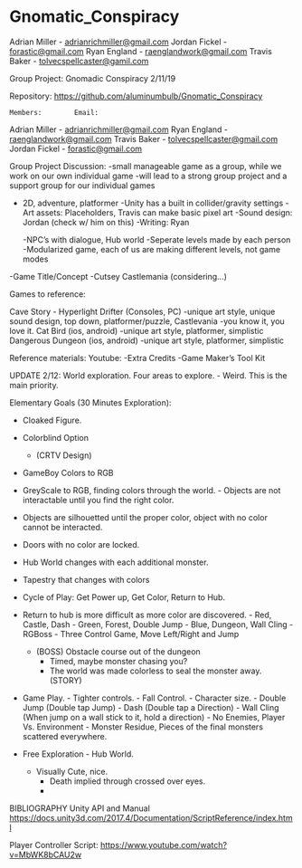 # Gnomatic_Conspiracy
Adrian Miller - adrianrichmiller@gmail.com
Jordan Fickel - forastic@gmail.com
Ryan England - raenglandwork@gmail.com
Travis Baker - tolvecspellcaster@gamil.com

Group Project: Gnomadic Conspiracy  2/11/19
	
Repository: https://github.com/aluminumbulb/Gnomatic_Conspiracy

	Members:		Email:
Adrian Miller -		adrianrichmiller@gmail.com
Ryan England -		raenglandwork@gmail.com
Travis Baker -          tolvecspellcaster@gmail.com
Jordan Fickel -	        forastic@gmail.com

Group Project Discussion: 
-small manageable game as a group, while we work on our own individual game
-will lead to a strong group project and a support group for our individual games

- 2D, adventure, platformer
	-Unity has a built in collider/gravity settings
-Art assets: Placeholders, Travis can make basic pixel art 
	-Sound design: Jordan (check w/ him on this)
	-Writing: Ryan
	
	-NPC’s with dialogue, Hub world
		-Seperate levels made by each person
-Modularized game, each of us are making different levels, not game modes

-Game Title/Concept
	-Cutsey Castlemania (considering...)
 
Games to reference:

Cave Story
		-
Hyperlight Drifter (Consoles, PC)
		-unique art style, unique sound design, top down, platformer/puzzle, 
Castlevania
		-you know it, you love it.
Cat Bird (ios, android) 
-unique art style, platformer, simplistic 
Dangerous Dungeon (ios, android)
		-unique art style, platformer, simplistic

Reference materials:
	Youtube:
		-Extra Credits
		-Game Maker’s Tool Kit




UPDATE 2/12:
World exploration.
Four areas to explore.
	- Weird. This is the main priority.
	
Elementary Goals (30 Minutes Exploration):
- Cloaked Figure.
	
- Colorblind Option
	- (CRTV Design)
- GameBoy Colors to RGB
- GreyScale to RGB, finding colors through the world.
		- Objects are not interactable until you find the right color.
- Objects are silhouetted until the proper color, object with no color cannot be     interacted.
- Doors with no color are locked.
- Hub World changes with each additional monster.
- Tapestry that changes with colors	
- Cycle of Play: Get Power up, Get Color, Return to Hub.
- Return to hub is more difficult as more color are discovered. 
			- Red, Castle, Dash
			- Green, Forest, Double Jump
			- Blue, Dungeon, Wall Cling 
			- RGBoss
		- Three Control Game, Move Left/Right and Jump
	-  (BOSS) Obstacle course out of the dungeon
		- Timed, maybe monster chasing you?
		- The world was made colorless to seal the monster away. (STORY)
- Game Play.
		- Tighter controls.
		- Fall Control.
		- Character size.
			- Double Jump (Double tap Jump) 
			- Dash (Double tap a Direction)
			- Wall Cling (When jump on a wall stick to it, hold a direction)
		- No Enemies, Player Vs. Environment
			- Monster Residue, Pieces of the final monsters scattered everywhere.
- Free Exploration
			- Hub World.
	- Visually Cute, nice.
		- Death implied through crossed over eyes.
		- 
BIBLIOGRAPHY
Unity API and Manual
https://docs.unity3d.com/2017.4/Documentation/ScriptReference/index.html

Player Controller Script:
https://www.youtube.com/watch?v=MbWK8bCAU2w

